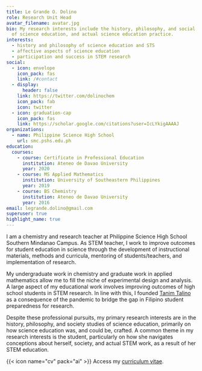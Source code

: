 ```yaml
---
title: Le Grande O. Dolino
role: Research Unit Head
avatar_filename: avatar.jpg
bio: My research interests include the history, philosophy, and social studies
  of science education, and actual science education practice.
interests:
  - history and philosophy of science education and STS
  - affective aspects of science education
  - participation and success in STEM research
social:
  - icon: envelope
    icon_pack: fas
    link: /#contact
  - display:
      header: false
    link: https://twitter.com/dolinochem
    icon_pack: fab
    icon: twitter
  - icon: graduation-cap
    icon_pack: fas
    link: https://scholar.google.com/citations?user=IcLYkigAAAAJ
organizations:
  - name: Philippine Science High School
    url: smc.pshs.edu.ph
education:
  courses:
    - course: Certificate in Professional Education
      institution: Ateneo de Davao University
      year: 2020
    - course: MS Applied Mathematics
      institution: University of Southeastern Philippines
      year: 2019
    - course: BS Chemistry
      institution: Ateneo de Davao University
      year: 2016
email: legrande.dolino@gmail.com
superuser: true
highlight_name: true
---
```

I am a chemistry and research teacher at Philippine Science High School Southern Mindanao Campus. As STEM teacher, I work to improve outcomes for student education in science through the development of instructional materials, methods and curricula, mentoring of students/teachers, and implementation of research.

My undergraduate work in chemistry and graduate work in applied mathematics allow me to fill the niche of experimental design and analysis. A large aspect of my educational work involves improving outcomes of high school students in STEM research. In line with this, I founded [Tanim Talino](http://tanimtalino.org) as a consequence of the pandemic to bridge the gap in Filipino student preparedness for research.

Despite these professional pursuits, my primary research interests are in the history, philosophy, and society studies of science education, primarily on how science education was, and could be, crafted. A common theme in my research interests is the student, particularly on how she navigates conceptions about herself, society, and actual STEM work, as a result of her STEM education.

{{< icon name="cv" pack="ai" >}} Access my [curriculum vitae](https://docs.google.com/document/d/1wVxoYxNQ41ar9_LzAVz-uJvxk8yQVJLMjegaMy4m41c/edit?usp=sharing).